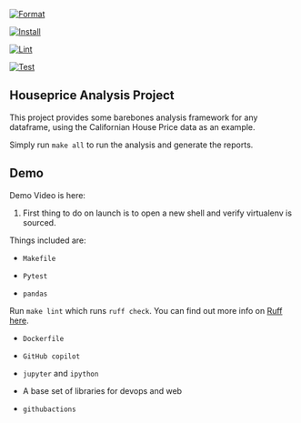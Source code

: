 [![Format](https://github.com/nogibjj/CPYang-IP1/actions/workflows/format.yml/badge.svg)](https://github.com/nogibjj/CPYang-IP1/actions/workflows/format.yml)

[![Install](https://github.com/nogibjj/CPYang-IP1/actions/workflows/install.yml/badge.svg)](https://github.com/nogibjj/CPYang-IP1/actions/workflows/install.yml)

[![Lint](https://github.com/nogibjj/CPYang-IP1/actions/workflows/lint.yml/badge.svg)](https://github.com/nogibjj/CPYang-IP1/actions/workflows/lint.yml)

[![Test](https://github.com/nogibjj/CPYang-IP1/actions/workflows/test.yml/badge.svg)](https://github.com/nogibjj/CPYang-IP1/actions/workflows/test.yml)

## Houseprice Analysis Project

This project provides some barebones analysis framework for any dataframe, using the Californian House Price data as an example.

Simply run `make all` to run the analysis and generate the reports. 


## Demo

Demo Video is here: 

1. First thing to do on launch is to open a new shell and verify virtualenv is sourced.

Things included are:

* `Makefile`

* `Pytest`

* `pandas`

Run `make lint` which runs `ruff check`.  You can find out more info on [Ruff here](https://github.com/astral-sh/ruff).

* `Dockerfile`

* `GitHub copilot`

* `jupyter` and `ipython` 

* A base set of libraries for devops and web

* `githubactions`




